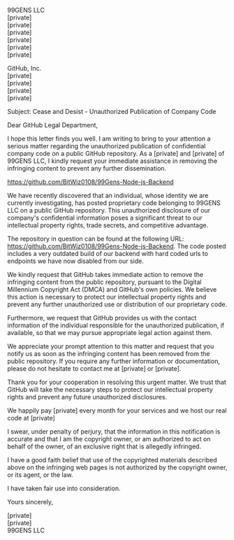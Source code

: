 99GENS LLC  
[private]  
[private]  
[private]  
[private]  
[private]  
[private]  

GitHub, Inc.  
[private]  
[private]  
[private]  
[private]  

Subject: Cease and Desist - Unauthorized Publication of Company Code

Dear GitHub Legal Department,

I hope this letter finds you well. I am writing to bring to your attention a serious matter regarding the unauthorized publication of confidential company code on a public GitHub repository. As a [private] and [private] of 99GENS LLC, I kindly request your immediate assistance in removing the infringing content to prevent any further dissemination.



https://github.com/BitWiz0108/99Gens-Node-js-Backend


We have recently discovered that an individual, whose identity we are currently investigating, has posted proprietary code belonging to 99GENS LLC on a public GitHub repository. This unauthorized disclosure of our company's confidential information poses a significant threat to our intellectual property rights, trade secrets, and competitive advantage.

The repository in question can be found at the following URL: https://github.com/BitWiz0108/99Gens-Node-js-Backend. The code posted includes a very outdated build of our backend with hard coded urls to endpoints we have now disabled from our side. 


We kindly request that GitHub takes immediate action to remove the infringing content from the public repository, pursuant to the Digital Millennium Copyright Act (DMCA) and GitHub's own policies. We believe this action is necessary to protect our intellectual property rights and prevent any further unauthorized use or distribution of our proprietary code.

Furthermore, we request that GitHub provides us with the contact information of the individual responsible for the unauthorized publication, if available, so that we may pursue appropriate legal action against them.

We appreciate your prompt attention to this matter and request that you notify us as soon as the infringing content has been removed from the public repository. If you require any further information or documentation, please do not hesitate to contact me at [private] or [private].

Thank you for your cooperation in resolving this urgent matter. We trust that GitHub will take the necessary steps to protect our intellectual property rights and prevent any future unauthorized disclosures.

We happily pay [private] every month for your services and we host our real code at [private]

I swear, under penalty of perjury, that the information in this notification is accurate and that I am the copyright owner, or am authorized to act on behalf of the owner, of an exclusive right that is allegedly infringed.

I have a good faith belief that use of the copyrighted materials described above on the infringing web pages is not authorized by the copyright owner, or its agent, or the law.

I have taken fair use into consideration.


Yours sincerely,


[private]  
[private]  
99GENS LLC

